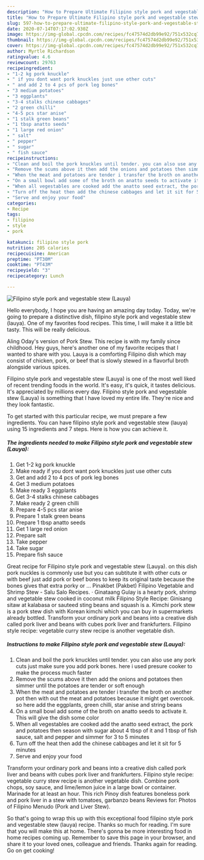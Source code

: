 ```yaml
---
description: "How to Prepare Ultimate Filipino style pork and vegestable stew (Lauya)"
title: "How to Prepare Ultimate Filipino style pork and vegestable stew (Lauya)"
slug: 597-how-to-prepare-ultimate-filipino-style-pork-and-vegestable-stew-lauya
date: 2020-07-14T07:17:02.930Z
image: https://img-global.cpcdn.com/recipes/fc47574d2db99e92/751x532cq70/filipino-style-pork-and-vegestable-stew-lauya-recipe-main-photo.jpg
thumbnail: https://img-global.cpcdn.com/recipes/fc47574d2db99e92/751x532cq70/filipino-style-pork-and-vegestable-stew-lauya-recipe-main-photo.jpg
cover: https://img-global.cpcdn.com/recipes/fc47574d2db99e92/751x532cq70/filipino-style-pork-and-vegestable-stew-lauya-recipe-main-photo.jpg
author: Myrtle Richardson
ratingvalue: 4.6
reviewcount: 29763
recipeingredient:
- "1-2 kg pork knuckle"
- " if you dont want pork knuckles just use other cuts"
- " and add 2 to 4 pcs of pork leg bones"
- "3 medium potatoes"
- "3 eggplants"
- "3-4 stalks chinese cabbages"
- "2 green chilli"
- "4-5 pcs star anise"
- "1 stalk green beans"
- "1 tbsp anatto seeds"
- "1 large red onion"
- " salt"
- " pepper"
- " sugar"
- " fish sauce"
recipeinstructions:
- "Clean and boil the pork knuckles until tender. you can also use any pork cuts just make sure you add pork bones. here i used presure cooker to make the process much faster"
- "Remove the scums above it then add the onions and potatoes then simmer until the potatoes are tender or soft enough"
- "When the meat and potatoes are tender i transfer the broth on another pot then with out the meat and potatoes because it might get overcook. so here add the eggplants, green chilli, star anise and string beans"
- "On a small bowl add some of the broth on anatto seeds to activate it. This will give the dish some color"
- "When all vegestables are cooked add the anatto seed extract, the pork and potatoes then season with sugar about 4 tbsp of it and 1 tbsp of fish sauce, salt and pepper and simmer for 3 to 5 minutes"
- "Turn off the heat then add the chinese cabbages and let it sit for 5 minutes"
- "Serve and enjoy your food"
categories:
- Recipe
tags:
- filipino
- style
- pork

katakunci: filipino style pork 
nutrition: 205 calories
recipecuisine: American
preptime: "PT30M"
cooktime: "PT43M"
recipeyield: "3"
recipecategory: Lunch

---
```



![Filipino style pork and vegestable stew (Lauya)](https://img-global.cpcdn.com/recipes/fc47574d2db99e92/751x532cq70/filipino-style-pork-and-vegestable-stew-lauya-recipe-main-photo.jpg)

Hello everybody, I hope you are having an amazing day today. Today, we're going to prepare a distinctive dish, filipino style pork and vegestable stew (lauya). One of my favorites food recipes. This time, I will make it a little bit tasty. This will be really delicious.

Aling Oday&#39;s version of Pork Stew. This recipe is with my family since childhood. Hey guys, here&#39;s another one of my favorite recipes that I wanted to share with you. Lauya is a comforting Filipino dish which may consist of chicken, pork, or beef that is slowly stewed in a flavorful broth alongside various spices.

Filipino style pork and vegestable stew (Lauya) is one of the most well liked of recent trending foods in the world. It's easy, it's quick, it tastes delicious. It's appreciated by millions every day. Filipino style pork and vegestable stew (Lauya) is something that I have loved my entire life. They're nice and they look fantastic.


To get started with this particular recipe, we must prepare a few ingredients. You can have filipino style pork and vegestable stew (lauya) using 15 ingredients and 7 steps. Here is how you can achieve it.

<!--inarticleads1-->

##### The ingredients needed to make Filipino style pork and vegestable stew (Lauya):

1. Get 1-2 kg pork knuckle
1. Make ready  if you dont want pork knuckles just use other cuts
1. Get  and add 2 to 4 pcs of pork leg bones
1. Get 3 medium potatoes
1. Make ready 3 eggplants
1. Get 3-4 stalks chinese cabbages
1. Make ready 2 green chilli
1. Prepare 4-5 pcs star anise
1. Prepare 1 stalk green beans
1. Prepare 1 tbsp anatto seeds
1. Get 1 large red onion
1. Prepare  salt
1. Take  pepper
1. Take  sugar
1. Prepare  fish sauce


Great recipe for Filipino style pork and vegestable stew (Lauya). on this dish pork nuckles is commonly use but you can subtitute it with other cuts or with beef just add pork or beef bones to keep its original taste because the bones gives that extra porky or … Pinakbet (Pakbet) Filipino Vegetable and Shrimp Stew - Salu Salo Recipes. · Ginataang Gulay is a hearty pork, shrimp and vegetable stew cooked in coconut milk Filipino Style Recipe: Ginisang sitaw at kalabasa or sauteed sting beans and squash is a. Kimchi pork stew is a pork stew dish with Korean kimchi which you can buy in supermarkets already bottled. Transform your ordinary pork and beans into a creative dish called pork liver and beans with cubes pork liver and frankfurters. Filipino style recipe: vegetable curry stew recipe is another vegetable dish. 

<!--inarticleads2-->

##### Instructions to make Filipino style pork and vegestable stew (Lauya):

1. Clean and boil the pork knuckles until tender. you can also use any pork cuts just make sure you add pork bones. here i used presure cooker to make the process much faster
1. Remove the scums above it then add the onions and potatoes then simmer until the potatoes are tender or soft enough
1. When the meat and potatoes are tender i transfer the broth on another pot then with out the meat and potatoes because it might get overcook. so here add the eggplants, green chilli, star anise and string beans
1. On a small bowl add some of the broth on anatto seeds to activate it. This will give the dish some color
1. When all vegestables are cooked add the anatto seed extract, the pork and potatoes then season with sugar about 4 tbsp of it and 1 tbsp of fish sauce, salt and pepper and simmer for 3 to 5 minutes
1. Turn off the heat then add the chinese cabbages and let it sit for 5 minutes
1. Serve and enjoy your food


Transform your ordinary pork and beans into a creative dish called pork liver and beans with cubes pork liver and frankfurters. Filipino style recipe: vegetable curry stew recipe is another vegetable dish. Combine pork chops, soy sauce, and lime/lemon juice in a large bowl or container. Marinade for at least an hour. This rich Pinoy dish features boneless pork and pork liver in a stew with tomatoes, garbanzo beans Reviews for: Photos of Filipino Menudo (Pork and Liver Stew). 

So that's going to wrap this up with this exceptional food filipino style pork and vegestable stew (lauya) recipe. Thanks so much for reading. I'm sure that you will make this at home. There's gonna be more interesting food in home recipes coming up. Remember to save this page in your browser, and share it to your loved ones, colleague and friends. Thanks again for reading. Go on get cooking!
